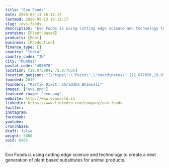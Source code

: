 ```yaml
---
title: "Evo Foods"
date: 2020-05-13 16:11:17
lastmod: 2020-05-13 16:11:17
slug: /evo-foods
description: "Evo Foods is using cutting edge science and technology to create a next generation of plant based substitutes for animal products."
proteins: [Plant-Based]
products: [Meat]
business: [Production]
finance_type: []
country: "India"
country_code: "IN"
city: "Mumbai"
postal_code: "400070"
location: [19.075984, 72.877656]
location_geojson: "{\"type\":\"Point\",\"coordinates\":[72.877656,19.075984]}"
founded: 2019
founders: "Kartik Dixit, Shraddha Bhansali"
images: ["evo.png"]
featured_image: "evo.png"
website: http://www.evoworld.in
linkedin: https://www.linkedin.com/company/evo-foods
twitter: 
instagram: 
facebook: 
youtube: 
crunchbase: 
draft: false
weight: 5000
uuid: 6885
---
```

Evo Foods is using cutting edge science and technology to create a next generation of plant based substitutes for animal products.
